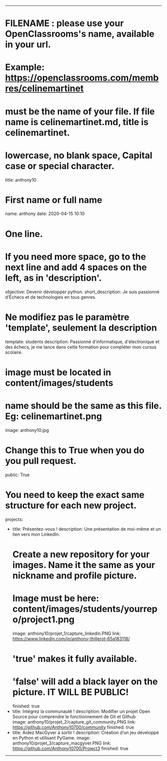 ---

# FILENAME : please use your OpenClassrooms's name, available in your url.
# Example: https://openclassrooms.com/membres/celinemartinet
# must be the name of your file. If file name is celinemartinet.md, title is celinemartinet.
# lowercase, no blank space, Capital case or special character.
title: anthony10

# First name or full name
name: anthony
date: 2020-04-15 10:10

# One line.
# If you need more space, go to the next line and add 4 spaces on the left, as in 'description'.
objective: Devenir développer python.
short_description: Je suis passionné d’Échecs et de technologies en tous genres. 

# Ne modifiez pas le paramètre 'template', seulement la description
template: students
description:
    Passionné d'informatique, d'électronique et des échecs, je me lance dans cette formation pour compléter mon cursus scolaire.

# image must be located in content/images/students
# name should be the same as this file. Eg: celinemartinet.png
image: anthony10.jpg

# Change this to True when you do you pull request.
public: True

# You need to keep the exact same structure for each new project.
projects:
  - title: Présentez-vous !
    description: Une présentation de moi-même et un lien vers mon LinkedIn.
    # Create a new repository for your images. Name it the same as your nickname and profile picture.
    # Image must be here: content/images/students/yourrepo/project1.png
    image: anthony10/projet_1/capture_linkedin.PNG
    link: https://www.linkedin.com/in/anthony-thillerot-65a183118/
    # 'true' makes it fully available.
    # 'false' will add a black layer on the picture. IT WILL BE PUBLIC!
    finished: true
  - title: Intégrez la communauté !
    description: Modifier un projet Open Source pour comprendre le fonctionnement de Git et Github  
    image: anthony10/projet_2/capture_git_community.PNG
    link: https://github.com/Anthony10700/community
    finished: true
  - title: Aidez MacGyver à sortir !
    description: Création d’un jeu développé en Python et utilisant PyGame.
    image: anthony10/projet_3/capture_macgyver.PNG
    link: https://github.com/Anthony10700/Project3
    finished: true
---